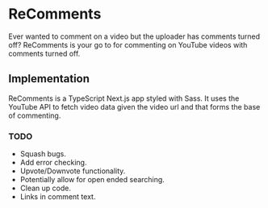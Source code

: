 # ReComments

Ever wanted to comment on a video but the uploader has comments turned off? ReComments is your go to for commenting on YouTube videos with comments turned off.

## Implementation

ReComments is a TypeScript Next.js app styled with Sass. It uses the YouTube API to fetch video data given the video url and that forms the base of commenting.

### TODO

- Squash bugs.
- Add error checking.
- Upvote/Downvote functionality.
- Potentially allow for open ended searching.
- Clean up code.
- Links in comment text.
